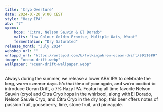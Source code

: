 ```yaml
---
title: 'Cryo Overture'
date: 2024-07-20 9:00 CEST
style: "Hazy IPA"
abv: "7"
specs:
    hops: "Citra, Nelson Sauvin & El Dorado"
    malts: "Low Colour Golden Promise, Multiple Oats, Wheat"
    fermentation: "Dry Saturated"
release_month: "July 2024"
webshop_url: ""
untappd_url: "https://untappd.com/b/folkingebrew-ocean-drift/5911689"
image: "ocean-drift.webp"
wallpaper: "ocean-drift-wallpaper.webp"
---
```


Always during the summer, we release a lower ABV IPA to celebrate the long, warm summer days. It's that time of year again, and we're excited to introduce Ocean Drift, a 7% Hazy IPA. Featuring all time favorite Nelson Sauvin (cryo) and Citra Cryo hops in the whirlpool, along with El Dorado, Nelson Sauvin Cryo, and Citra Cryo in the dry hop, this beer offers notes of passion fruit, gooseberry, lime, stone fruit, and pineapple.
